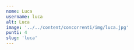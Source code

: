 ```yaml
---
nome: Luca
username: luca
alt: Luca
image: '../../content/concorrenti/img/luca.jpg'
punti: 4
slug: 'luca'
---
```

